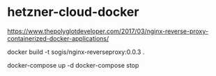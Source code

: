 # hetzner-cloud-docker

https://www.thepolyglotdeveloper.com/2017/03/nginx-reverse-proxy-containerized-docker-applications/


docker build -t sogis/nginx-reverseproxy:0.0.3 .

docker-compose up -d
docker-compose stop
